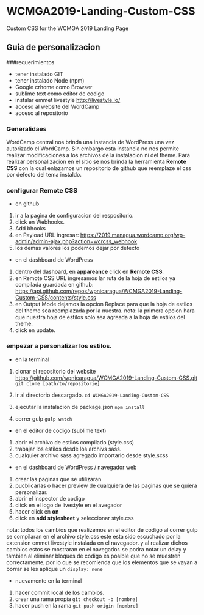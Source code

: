 # WCMGA2019-Landing-Custom-CSS
Custom CSS for the WCMGA 2019 Landing Page

## Guia de personalizacion

###requerimientos

* tener instalado GIT
* tener instalado Node (npm)
* Google crhome como Browser
* sublime text como editor de codigo
* instalar emmet livestyle http://livestyle.io/ 
* acceso al website del WordCamp
* acceso al repositorio

### Generalidaes
WordCamp central nos brinda una instancia de WordPress una vez autorizado el WordCamp. Sin embargo esta instancia no nos permite realizar modificaciones a los archivos de la instalacion ni del theme. Para realizar personalizacion en el sitio se nos brinda la herramienta **Remote CSS** con la cual enlazamos un repositorio de github que reemplaze el css por defecto del tema instaldo.

### configurar Remote CSS
* en github
1. ir a la pagina de configuracion del respositorio.
2. click en Webhooks.
3. Add bhooks
4. en Payload URL ingresar: https://2019.managua.wordcamp.org/wp-admin/admin-ajax.php?action=wcrcss_webhook 
5. los demas valores los podemos dejar por defecto

* en el dashboard de WordPress
1. dentro del dashoard, en **appareance** click en **Remote CSS**.
2. en Remote CSS URL ingresamos lar ruta de la hoja de estilos ya compilada guardada en github: https://api.github.com/repos/wpnicaragua/WCMGA2019-Landing-Custom-CSS/contents/style.css
3. en Output Mode dejamos la opcion Replace para que la hoja de estilos del theme sea reemplazada por la nuestra. nota: la primera opcion hara que nuestra hoja de estilos solo sea agreada a la hoja de estilos del theme.
4. click en update.

### empezar a personalizar los estilos.
* en la terminal
1. clonar el repositorio del website https://github.com/wpnicaragua/WCMGA2019-Landing-Custom-CSS.git
`git clone [path/to/repositorie]`

2. ir al directorio descargado.
`cd WCMGA2019-Landing-Custom-CSS`

3. ejecutar la instalacion de package.json 
`npm install`

4. correr gulp
`gulp watch`


* en el editor de codigo (sublime text)
1. abrir el archivo de estilos compilado (style.css)
2. trabajar los estilos desde los archivs sass.
3. cualquier archivo sass agregado importarlo desde style.scss

* en el dashboard de WordPress / navegador web
1. crear las paginas que se utilizaran
2. pucblicarlas o hacer preview de cualquiera de las paginas que se quiera personalizar.
3. abrir el inspector de codigo
4. click en el logo de livestyle en el avegador
5. hacer click en **on**
6. click en **add stylesheet** y seleccionar style.css

nota: todos los cambios que realizemos en el editor de codigo al correr gulp se compilaran en el archivo style.css
este esta sido escuchado por la extension emmet livestyle instalada en el navegador. y al realizar dichos cambios estos se mostraran en el navegador. se podra notar un delay y tambien al eliminar bloques de codigo es posible que no se muestren correctamente, por lo que se recomienda que los elementos que se vayan a borrar se les aplique un `display: none`

* nuevamente en la terminal
1. hacer commit local de los cambios.
2. crear una rama propia 
`git checkout -b [nombre]`
3. hacer push en la rama
`git push origin [nombre]`





